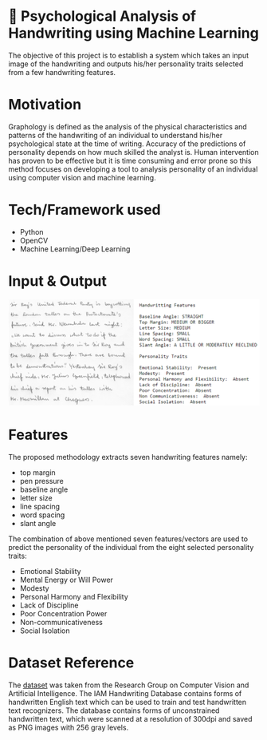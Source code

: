 # :brain: Psychological Analysis of Handwriting using Machine Learning
The objective of this project is to establish a system which takes an input image of the handwriting and outputs his/her personality traits selected from a few handwriting features.

# Motivation
Graphology is defined as the analysis of the physical characteristics and patterns of the handwriting of an individual to understand his/her psychological state at
the time of writing. Accuracy of the predictions of personality depends on how much skilled the analyst is. 
Human intervention has proven to be effective but it is time consuming and error prone so this method focuses on developing a tool to analysis personality of an individual using computer vision and machine learning.

# Tech/Framework used
- Python
- OpenCV
- Machine Learning/Deep Learning

# Input & Output
![](/uploads/I-O.PNG)
# Features
The proposed methodology extracts seven handwriting features namely:
- top margin
- pen pressure
- baseline angle
- letter size
- line spacing
- word spacing 
- slant angle

The combination of above mentioned seven features/vectors are used to predict the personality of the individual from the eight selected personality traits:
- Emotional Stability
- Mental Energy or Will Power
- Modesty
- Personal Harmony and Flexibility
- Lack of Discipline
- Poor Concentration Power
- Non-communicativeness
- Social Isolation

# Dataset Reference
The [dataset](https://fki.tic.heia-fr.ch/databases/iam-handwriting-database) was taken from the Research Group on Computer Vision and Artificial Intelligence. The IAM Handwriting Database contains forms of handwritten English text which can be used to train and test handwritten text recognizers. The database contains forms of unconstrained handwritten text, which were scanned at a resolution of 300dpi and saved as PNG images with 256 gray levels.

